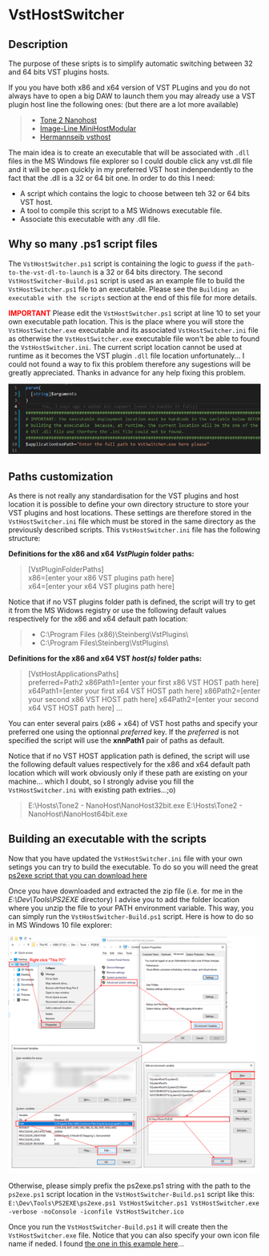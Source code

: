 # VstHostSwitcher

## Description

The purpose of these sripts is to simplify automatic switching between 32 and 64 bits VST plugins hosts.

If you you have both x86 and x64 version of VST PLugins and you do not always have to open a big DAW to launch them you may already use a VST plugin host line the following ones: (but there are a lot more available)

> - [Tone 2 Nanohost](https://www.tone2.com/nanohost.html)
> - [Image-Line MiniHostModular](https://forum.image-line.com/viewtopic.php?f=1919&t=123031)
> - [Hermannseib vsthost](http://www.hermannseib.com/english/vsthost.htm)

The main idea is to create an executable that will be associated with ``.dll`` files in the MS Windows file explorer so I could double click any vst.dll file and it will be open quickly in my preferred VST host indenpendently to the fact that the .dll is a 32 or 64 bit one.
In order to do this I need:

- A script which contains the logic to choose between teh 32 or 64 bits VST host.
- A tool to compile this script to a MS Widnows executable file.
- Associate this executable with any .dll file.

## Why so many .ps1  script files

The ``VstHostSwitcher.ps1`` script is containing the logic to _guess_ if the ``path-to-the-vst-dl-to-launch`` is a 32 or 64 bits directory.
The second ``VstHostSwitcher-Build.ps1`` script is used as an example file to build the ``VstHostSwitcher.ps1`` file to an executable. 
Please see the ``Building an executable with the scripts`` section at the end of this file for more details.

<span style="color:red">**IMPORTANT**</span>
Please edit the ``VstHostSwitcher.ps1`` script at line 10 to set your own executable path location. 
This is the place where you will store the ``VstHostSwitcher.exe`` executable and its associated ``VstHostSwitcher.ini`` file as otherwise the ``VstHostSwitcher.exe`` executable file won't be able to found the ``VstHostSwitcher.ini``. The current script location cannot be used at runtime as it becomes the VST plugin ``.dll`` file location unfortunately... 
I could not found a way to fix this problem therefore any sugestions will be greatly appreciated. Thanks in advance for any help fixing this problem.  

![Important-Warning-Image](images/Important-Warning.png)

## Paths customization

As there is not really any standardisation for the VST plugins and host location it is possible to define your own directory structure to store your VST plugins and host locations.
These settings are therefore stored in the ``VstHostSwitcher.ini`` file which must be stored in the same directory as the previously described scripts.
This ``VstHostSwitcher.ini`` file has the following structure:

**Definitions for the x86 and x64 *VstPlugin* folder paths:**

> \[VstPluginFolderPaths\]  
> x86=\[enter your x86 VST plugins path here\]  
> x64=\[enter your x64 VST plugins path here\]  

Notice that if no VST plugins folder path is defined, the script will try to get it from the MS Widows registry or use the following default values respectively for the x86 and x64 default path location:

> - C:\Program Files (x86)\Steinberg\VstPlugins\
> - C:\Program Files\Steinberg\VstPlugins\

**Definitions for the x86 and x64 VST _host(s)_ folder paths:**

> \[VstHostApplicationsPaths\]  
> preferred=Path2
> x86Path1=\[enter your first x86 VST HOST path here\]  
> x64Path1=\[enter your first x64 VST HOST path here\]
> x86Path2=\[enter your second x86 VST HOST path here\]
> x64Path2=\[enter your second x64 VST HOST path here\]
>...

You can enter several pairs (x86 + x64) of VST host paths and specify your preferred one using the optionnal _preferred_ key. If the _preferred_ is not specified the script will use the __xnnPath1__ pair of paths as default.

Notice that if no VST HOST application path is defined, the script will use the following default values respectively for the x86 and x64 default path location which will work obviously only if these path are existing on your machine... which I doubt, so I strongly advise you fill the ``VstHostSwitcher.ini`` with existing path extries...;o)

> E:\Hosts\Tone2 - NanoHost\NanoHost32bit.exe
> E:\Hosts\Tone2 - NanoHost\NanoHost64bit.exe

## Building an executable with the scripts

Now that you have updated the ``VstHostSwitcher.ini`` file with your own setings you can try to build the executable. To do so you will need the great [ps2exe script that you can download here](https://gallery.technet.microsoft.com/scriptcenter/PS2EXE-GUI-Convert-9b4b0493)

Once you have downloaded and extracted the zip file (i.e. for me in the _E:\Dev\Tools\PS2EXE_ directory) I advise you to add the folder location where you unzip the file to your PATH environment variable. This way, you can simply run the ``VstHostSwitcher-Build.ps1`` script.
Here is how to do so in MS Windows 10 file explorer:

![SetEnv-Image](images/SetEnv.png)

Otherwise, please simply prefix the ps2exe.ps1 string with the path to the ``ps2exe.ps1`` script location in the ``VstHostSwitcher-Build.ps1`` script like this:
``E:\Dev\Tools\PS2EXE\ps2exe.ps1 VstHostSwitcher.ps1 VstHostSwitcher.exe -verbose -noConsole -iconfile VstHostSwitcher.ico``

Once you run the ``VstHostSwitcher-Build.ps1`` it will create then the  ``VstHostSwitcher.exe`` file.
Notice that you can also specify your own icon file name if neded.
I found [the one in this example here](https://icon-icons.com/)...
